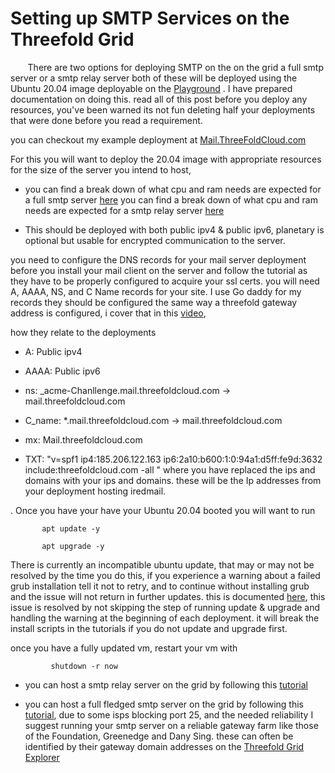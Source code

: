 # Setting up SMTP Services on the Threefold Grid 

  

&nbsp;&nbsp;&nbsp;&nbsp;&nbsp;&nbsp; There are two options for deploying SMTP on the on the grid a full smtp server or a smtp relay server both of these will be deployed using the Ubuntu 20.04 image deployable on the [Playground](https://Play.grid.tf) . I have prepared documentation on doing this. read all of this post before you deploy any resources, you've been warned its not fun deleting half your deployments that were done before you read a requirement.  

  

you can checkout my example deployment at [Mail.ThreeFoldCloud.com](https://mail.threefoldcloud.com) 

  

For this you will want to deploy the 20.04 image with appropriate resources for the size of the server you intend to host,  

- you can find a break down of what cpu and ram needs are expected for a full smtp server [here](https://docs.iredmail.org/iredmail-easy.getting.start.html#:~:text=iRedMail%20requires%20at%20least%204,to%20support%20500%20ActiveSync%20clients.)
you can find a break down of what cpu and ram needs are expected for a smtp relay server [here](https://askubuntu.com/questions/279408/mail-server-system-requirements)

- This should be deployed with both public ipv4 & public ipv6, planetary is optional but usable for encrypted communication to the server.  

  
you need to configure the DNS records for your mail server deployment before you install your mail client on the server and follow the tutorial as they have to be properly configured to acquire your ssl certs. you will need A, AAAA, NS, and C Name records for your site. I use Go daddy for my records they should be configured the same way a threefold gateway address is configured, i cover that in this [video](https://www.youtube.com/watch?v=axvKipK7MQM&ab_channel=DrewSmith), 

how they relate to the deployments  

- A: Public ipv4  

- AAAA: Public ipv6 

- ns: _acme-Chanllenge.mail.threefoldcloud.com -> mail.threefoldcloud.com 

- C_name: *.mail.threefoldcloud.com -> mail.threefoldcloud.com 

- mx: Mail.threefoldcloud.com 

- TXT: "v=spf1 ip4:185.206.122.163 ip6:2a10:b600:1:0:94a1:d5ff:fe9d:3632 include:threefoldcloud.com -all " where you have replaced the ips and domains with your ips and domains. these will be the Ip addresses from your deployment hosting iredmail.

  

.
  Once you have your have your Ubuntu 20.04 booted you will want to run  

   

           apt update -y 

		   apt upgrade -y 
		   

		    

There is currently an incompatible ubuntu update, that may or may not be resolved by the time you do this, if you experience a warning about a failed grub installation tell it not to retry, and to continue without installing grub and the issue will not return in further updates. this is documented [here](https://github.com/threefoldtech/test_feedback/issues/319), this issue is resolved by not skipping the step of running update & upgrade and handling the warning at the beginning of each deployment. it will break the install scripts in the tutorials if you do not update and upgrade first.  

  

once you have a fully updated vm, restart your vm with  

  

             shutdown -r now 

			  

- you can host a smtp relay server on the grid by following this [tutorial](https://www.linuxbabe.com/mail-server/postfix-smtp-relay-ubuntu-sendinblue) 

  

- you can host a full fledged smtp server on the grid by  following this [tutorial](https://www.linuxbabe.com/mail-server/ubuntu-20-04-iredmail-server-installation), due to some isps blocking port 25, and the needed reliability I suggest running your smtp server on a reliable gateway farm like those of the Foundation, Greenedge and Dany Sing. these can often be identified by their gateway domain addresses on the [Threefold Grid Explorer](https://dashboard.grid.tf/explorer/nodes) 

 
